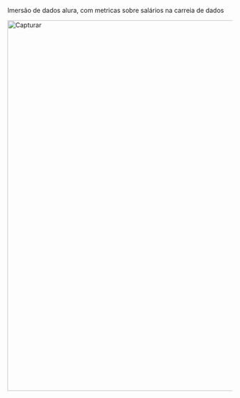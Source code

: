 <p>Imersão de dados alura, com metricas sobre salários na carreia de dados</p>
<img width="1474" height="830" alt="Capturar" src="https://github.com/user-attachments/assets/4a899cfc-2f3c-4f19-84b6-f57f5521faf2" />
